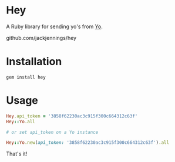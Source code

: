 # Hey

A Ruby library for sending yo's from [Yo](http://justyo.co).

github.com/jackjennings/hey

# Installation

```
gem install hey
```

# Usage

```ruby
Hey.api_token = '3858f62230ac3c915f300c664312c63f'
Hey::Yo.all

# or set api_token on a Yo instance

Hey::Yo.new(api_token: '3858f62230ac3c915f300c664312c63f').all
```

That's it!